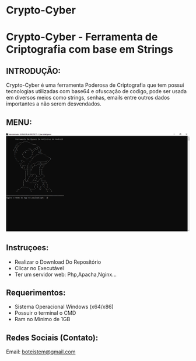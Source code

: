 # Crypto-Cyber

# Crypto-Cyber - Ferramenta de Criptografia com base em Strings

## INTRODUÇÃO:

Crypto-Cyber é uma ferramenta Poderosa de Criptografia que tem possui tecnologias utilizadas com base64 e ofuscação de codigo, pode ser usada em diversos meios como strings, senhas, emails entre outros dados importantes a não serem desvendados.

## MENU:
![Interface Do Crypto-Cyber](https://raw.githubusercontent.com/Cyber-Root0/BypassPlayProtect/main/Midia/bypass-play-protect.png)



## Instruçoes:
- Realizar o Download Do Reposítório 
- Clicar no Executável
- Ter um servidor web: Php,Apacha,Nginx...

## Requerimentos:

- Sistema Operacional Windows (x64/x86)
- Possuir o terminal o CMD
- Ram no Minimo de 1GB

## Redes Sociais (Contato):

Email: boteistem@gmail.com


